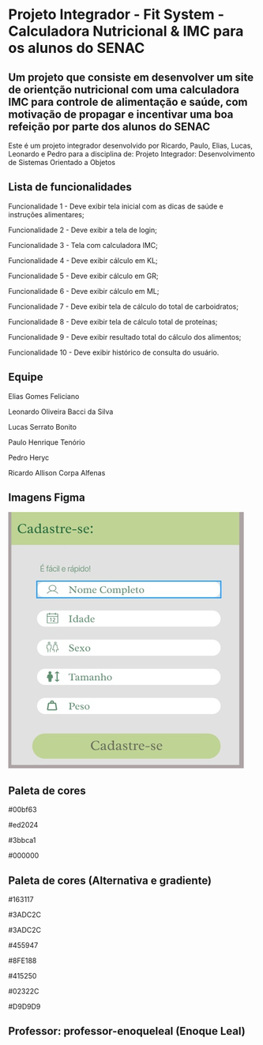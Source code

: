 # Projeto Integrador - Fit System - Calculadora Nutricional & IMC para os alunos do SENAC

## Um projeto que consiste em desenvolver um site de orientção nutricional com uma calculadora IMC para controle de alimentação e saúde, com motivação de propagar e incentivar uma boa refeição por parte dos alunos do SENAC

Este é um projeto integrador desenvolvido por Ricardo, Paulo, Elias, Lucas, Leonardo e Pedro para a disciplina de: Projeto Integrador: Desenvolvimento de Sistemas Orientado a Objetos

## Lista de funcionalidades

Funcionalidade 1 - Deve exibir tela inicial com as dicas de saúde e instruções alimentares;

Funcionalidade 2 - Deve exibir a tela de login;

Funcionalidade 3 - Tela com calculadora IMC;

Funcionalidade 4 - Deve exibir cálculo em KL;

Funcionalidade 5 - Deve exibir cálculo em GR;

Funcionalidade 6 - Deve exibir cálculo em ML;

Funcionalidade 7 - Deve exibir tela de cálculo do total de carboidratos;

Funcionalidade 8 - Deve exibir tela de cálculo total de proteínas;

Funcionalidade 9 - Deve exibir resultado total do cálculo dos alimentos;

Funcionalidade 10 - Deve exibir histórico de consulta do usuário.

## Equipe

Elias Gomes Feliciano

Leonardo Oliveira Bacci da Silva

Lucas Serrato Bonito

Paulo Henrique Tenório

Pedro Heryc

Ricardo Allison Corpa Alfenas

## Imagens Figma



![Cadastro]( /Imagens/Cadastro.jpeg)


## Paleta de cores

#00bf63

#ed2024

#3bbca1

#000000

## Paleta de cores (Alternativa e gradiente)

#163117

#3ADC2C

#3ADC2C

#455947

#8FE188

#415250

#02322C

#D9D9D9


## Professor: professor-enoqueleal (Enoque Leal)

